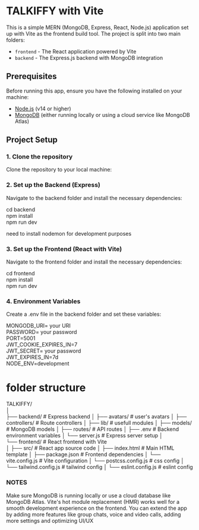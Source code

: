 # TALKIFFY with Vite

This is a simple MERN (MongoDB, Express, React, Node.js) application set up with Vite as the frontend build tool. The project is split into two main folders:

- `frontend` - The React application powered by Vite
- `backend` - The Express.js backend with MongoDB integration

## Prerequisites

Before running this app, ensure you have the following installed on your machine:

- [Node.js](https://nodejs.org/) (v14 or higher)
- [MongoDB](https://www.mongodb.com/try/download/community) (either running locally or using a cloud service like MongoDB Atlas)

## Project Setup

### 1. Clone the repository

Clone the repository to your local machine:

### 2. Set up the Backend (Express)

Navigate to the backend folder and install the necessary dependencies:

cd backend  
npm install  
npm run dev  

need to install nodemon for development purposes

### 3. Set up the Frontend (React with Vite)

Navigate to the frontend folder and install the necessary dependencies:

cd frontend  
npm install  
npm run dev  

### 4. Environment Variables

Create a .env file in the backend folder and set these variables:

MONGODB_URI= your URI  
PASSWORD= your password  
PORT=5001  
JWT_COOKIE_EXPIRES_IN=7  
JWT_SECRET= your password  
JWT_EXPIRES_IN=7d  
NODE_ENV=development  

# folder structure

TALKIFFY/  
│  
├── backend/ # Express backend
│ ├── avatars/ # user's avatars
│ ├── controllers/ # Route controllers
│ ├── lib/ # usefull modules
│ ├── models/ # MongoDB models
│ ├── routes/ # API routes
│ ├── .env # Backend environment variables
│ └── server.js # Express server setup
│    
└── frontend/ # React frontend with Vite  
│ ├── src/ # React app source code
│ ├── index.html # Main HTML template
│ ├── package.json # Frontend dependencies
│ └── vite.config.js # Vite configuration
│ └── postcss.config.js # css config
│ └── tailwind.config.js # tailwind config
│ └── eslint.config.js # eslint config

### NOTES

Make sure MongoDB is running locally or use a cloud database like MongoDB Atlas.
Vite's hot module replacement (HMR) works well for a smooth development experience on the frontend.
You can extend the app by adding more features like group chats, voice and video calls, adding more settings and optimizing UI/UX
